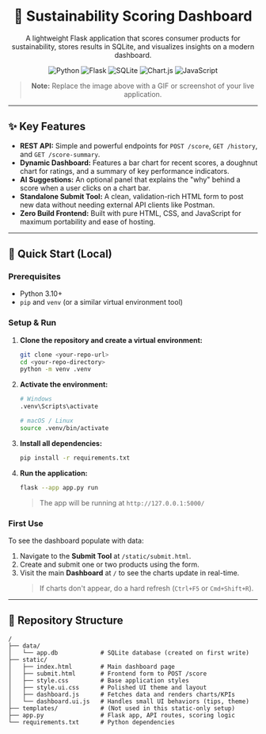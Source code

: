 <div align="center">

# 🌿 Sustainability Scoring Dashboard

<p>A lightweight Flask application that scores consumer products for sustainability, stores results in SQLite, and visualizes insights on a modern dashboard.</p>

<p>
  <img alt="Python" src="https://img.shields.io/badge/Python-3.10+-blue?style=for-the-badge&logo=python&logoColor=white"/>
  <img alt="Flask" src="https://img.shields.io/badge/Flask-black?style=for-the-badge&logo=flask&logoColor=white"/>
  <img alt="SQLite" src="https://img.shields.io/badge/SQLite-003B57?style=for-the-badge&logo=sqlite&logoColor=white"/>
  <img alt="Chart.js" src="https://img.shields.io/badge/Chart.js-FF6384?style=for-the-badge&logo=chartdotjs&logoColor=white"/>
  <img alt="JavaScript" src="https://img.shields.io/badge/JavaScript-ES6+-F7DF1E?style=for-the-badge&logo=javascript&logoColor=black"/>
</p>
</div>

<div align="center">
  


> **Note:** Replace the image above with a GIF or screenshot of your live application.

</div>

---

## ✨ Key Features

* **REST API:** Simple and powerful endpoints for `POST /score`, `GET /history`, and `GET /score-summary`.
* **Dynamic Dashboard:** Features a bar chart for recent scores, a doughnut chart for ratings, and a summary of key performance indicators.
* **AI Suggestions:** An optional panel that explains the "why" behind a score when a user clicks on a chart bar.
* **Standalone Submit Tool:** A clean, validation-rich HTML form to post new data without needing external API clients like Postman.
* **Zero Build Frontend:** Built with pure HTML, CSS, and JavaScript for maximum portability and ease of hosting.

---

## 🚀 Quick Start (Local)

### Prerequisites

* Python 3.10+
* `pip` and `venv` (or a similar virtual environment tool)

### Setup & Run

1.  **Clone the repository and create a virtual environment:**
    ```bash
    git clone <your-repo-url>
    cd <your-repo-directory>
    python -m venv .venv
    ```

2.  **Activate the environment:**
    ```bash
    # Windows
    .venv\Scripts\activate
    
    # macOS / Linux
    source .venv/bin/activate
    ```

3.  **Install all dependencies:**
    ```bash
    pip install -r requirements.txt
    ```

4.  **Run the application:**
    ```bash
    flask --app app.py run
    ```
    > The app will be running at `http://127.0.0.1:5000/`

### First Use

To see the dashboard populate with data:
1.  Navigate to the **Submit Tool** at `/static/submit.html`.
2.  Create and submit one or two products using the form.
3.  Visit the main **Dashboard** at `/` to see the charts update in real-time.
    > If charts don't appear, do a hard refresh (`Ctrl+F5` or `Cmd+Shift+R`).

---

## 📂 Repository Structure

```plaintext
/
├── data/
│   └── app.db            # SQLite database (created on first write)
├── static/
│   ├── index.html        # Main dashboard page
│   ├── submit.html       # Frontend form to POST /score
│   ├── style.css         # Base application styles
│   ├── style.ui.css      # Polished UI theme and layout
│   ├── dashboard.js      # Fetches data and renders charts/KPIs
│   └── dashboard.ui.js   # Handles small UI behaviors (tips, theme)
├── templates/            # (Not used in this static-only setup)
├── app.py                # Flask app, API routes, scoring logic
└── requirements.txt      # Python dependencies
